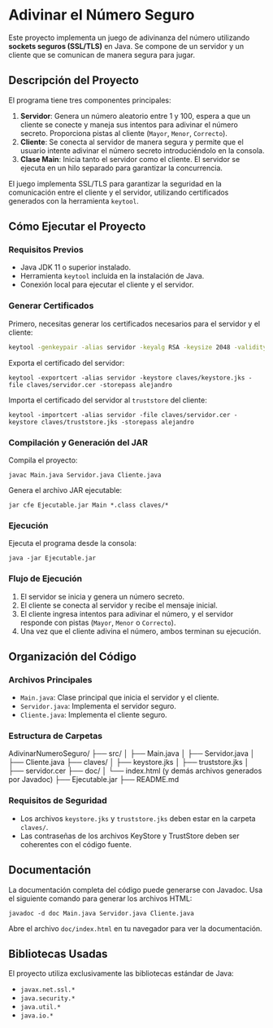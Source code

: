 # Adivinar el Número Seguro

Este proyecto implementa un juego de adivinanza del número utilizando **sockets seguros (SSL/TLS)** en Java. Se compone de un servidor y un cliente que se comunican de manera segura para jugar.

## Descripción del Proyecto

El programa tiene tres componentes principales:
1. **Servidor**: Genera un número aleatorio entre 1 y 100, espera a que un cliente se conecte y maneja sus intentos para adivinar el número secreto. Proporciona pistas al cliente (`Mayor`, `Menor`, `Correcto`).
2. **Cliente**: Se conecta al servidor de manera segura y permite que el usuario intente adivinar el número secreto introduciéndolo en la consola.
3. **Clase Main**: Inicia tanto el servidor como el cliente. El servidor se ejecuta en un hilo separado para garantizar la concurrencia.

El juego implementa SSL/TLS para garantizar la seguridad en la comunicación entre el cliente y el servidor, utilizando certificados generados con la herramienta `keytool`.

## Cómo Ejecutar el Proyecto

### Requisitos Previos
- Java JDK 11 o superior instalado.
- Herramienta `keytool` incluida en la instalación de Java.
- Conexión local para ejecutar el cliente y el servidor.

### Generar Certificados
Primero, necesitas generar los certificados necesarios para el servidor y el cliente:
```bash
keytool -genkeypair -alias servidor -keyalg RSA -keysize 2048 -validity 365 -keystore claves/keystore.jks -storepass alejandro
```

Exporta el certificado del servidor:
```
keytool -exportcert -alias servidor -keystore claves/keystore.jks -file claves/servidor.cer -storepass alejandro
```

Importa el certificado del servidor al `truststore` del cliente:
```
keytool -importcert -alias servidor -file claves/servidor.cer -keystore claves/truststore.jks -storepass alejandro
```

### Compilación y Generación del JAR
Compila el proyecto:
 ```
javac Main.java Servidor.java Cliente.java
 ```

Genera el archivo JAR ejecutable:
 ```
jar cfe Ejecutable.jar Main *.class claves/*
```

### Ejecución
Ejecuta el programa desde la consola:
```
java -jar Ejecutable.jar
 ```

### Flujo de Ejecución
1. El servidor se inicia y genera un número secreto.
2. El cliente se conecta al servidor y recibe el mensaje inicial.
3. El cliente ingresa intentos para adivinar el número, y el servidor responde con pistas (`Mayor`, `Menor` o `Correcto`).
4. Una vez que el cliente adivina el número, ambos terminan su ejecución.

## Organización del Código

### Archivos Principales
- `Main.java`: Clase principal que inicia el servidor y el cliente.
- `Servidor.java`: Implementa el servidor seguro.
- `Cliente.java`: Implementa el cliente seguro.

### Estructura de Carpetas
AdivinarNumeroSeguro/
├── src/
│   ├── Main.java
│   ├── Servidor.java
│   ├── Cliente.java
├── claves/
│   ├── keystore.jks
│   ├── truststore.jks
│   ├── servidor.cer
├── doc/
│   └── index.html (y demás archivos generados por Javadoc)
├── Ejecutable.jar
├── README.md


### Requisitos de Seguridad
- Los archivos `keystore.jks` y `truststore.jks` deben estar en la carpeta `claves/`.
- Las contraseñas de los archivos KeyStore y TrustStore deben ser coherentes con el código fuente.

## Documentación
La documentación completa del código puede generarse con Javadoc. Usa el siguiente comando para generar los archivos HTML:
```
javadoc -d doc Main.java Servidor.java Cliente.java
```

Abre el archivo `doc/index.html` en tu navegador para ver la documentación.

## Bibliotecas Usadas
El proyecto utiliza exclusivamente las bibliotecas estándar de Java:
- `javax.net.ssl.*`
- `java.security.*`
- `java.util.*`
- `java.io.*`

